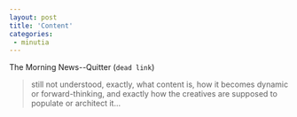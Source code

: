 ```yaml
---
layout: post
title: 'Content'
categories:
 - minutia
---
```


The Morning News--Quitter (`dead link`)

>still not understood, exactly, what content is, how it becomes dynamic or forward-thinking, and exactly how the creatives are supposed to populate or architect it...
